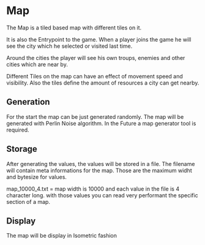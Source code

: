 # Map

The Map is a tiled based map with different tiles on it.

It is also the Entrypoint to the game. When a player joins the game he will see the city which he selected or visited last time.

Around the cities the player will see his own troups, enemies and other cities which are near by.

Different Tiles on the map can have an effect of movement speed and visibility. Also the tiles define the amount of resources a city can get nearby.

## Generation
For the start the map can be just generated randomly.
The map will be generated with Perlin Noise algorithm.
In the Future a map generator tool is required.

## Storage
After generating the values, the values will be stored in a file. The filename will contain meta informations for the map. Those are the maximum widht and bytesize for values. 

map_10000_4.txt = map width is 10000 and each value in the file is 4 character long. with those values you can read very performant the specific section of a map.

## Display

The map will be display in Isometric fashion
